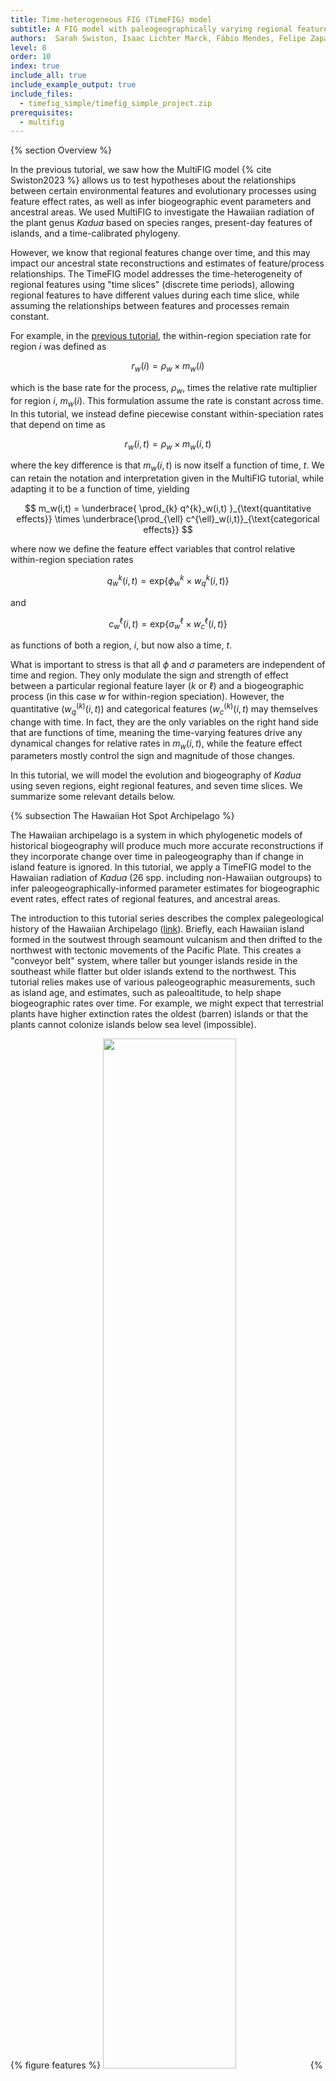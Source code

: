 ```yaml
---
title: Time-heterogeneous FIG (TimeFIG) model
subtitle: A FIG model with paleogeographically varying regional features
authors:  Sarah Swiston, Isaac Lichter Marck, Fábio Mendes, Felipe Zapata, Michael Landis
level: 8
order: 10
index: true
include_all: true
include_example_output: true
include_files:
  - timefig_simple/timefig_simple_project.zip
prerequisites:
  - multifig
---
```


{% section Overview %}

In the previous tutorial, we saw how the MultiFIG model {% cite Swiston2023 %} allows us to test hypotheses about the relationships between certain environmental features and evolutionary processes using feature effect rates, as well as infer biogeographic event parameters and ancestral areas. We used MultiFIG to investigate the Hawaiian radiation of the plant genus *Kadua* based on species ranges, present-day features of islands, and a time-calibrated phylogeny.

However, we know that regional features change over time, and this may impact our ancestral state reconstructions and estimates of feature/process relationships. The TimeFIG model addresses the time-heterogeneity of regional features using "time slices" (discrete time periods), allowing regional features to have different values during each time slice, while assuming the relationships between features and processes remain constant.

For example, in the [previous tutorial](http://revbayes.github.io/tutorials/multifig/), the within-region speciation rate for region $i$ was defined as

$$
r_w(i) = \rho_w \times m_w(i)
$$

which is the base rate for the process, $\rho_w$, times the relative rate multiplier for region $i$, $m_w(i)$. This formulation assume the rate is constant across time. In this tutorial, we instead define piecewise constant within-speciation rates that depend on time as

$$
  r_w(i,t) = \rho_w \times m_w(i,t)
$$

where the key difference is that $m_w(i,t)$ is now itself a function of time, $t$. We can retain the notation and interpretation given in the MultiFIG tutorial, while adapting it to be a function of time, yielding

$$
  m_w(i,t) = \underbrace{ \prod_{k} q^{k}_w(i,t) }_{\text{quantitative effects}} \times \underbrace{\prod_{\ell} c^{\ell}_w(i,t)}_{\text{categorical effects}}
$$

where now we define the feature effect variables that control relative within-region speciation rates

$$
q^{k}_w(i,t) = \text{exp} \left\{ \phi_w^{k} \times w_q^{k}(i,t) \right\}
$$

and

$$
c^{\ell}_w(i,t) = \text{exp} \left\{ \sigma_w^{\ell} \times w_c^{\ell}(i,t) \right\}
$$

as functions of both a region, $i$, but now also a time, $t$.

What is important to stress is that all $\phi$ and $\sigma$ parameters are independent of time and region. They only modulate the sign and strength of effect between a particular regional feature layer ($k$ or $\ell$) and a biogeographic process (in this case $w$ for within-region speciation). However, the quantitative ($w^{(k)}_q(i,t)$) and categorical features ($w^{(k)}_c(i,t)$ may themselves change with time. In fact, they are the only variables on the right hand side that are functions of time, meaning the time-varying features drive any dynamical changes for relative rates in $m_w(i,t)$, while the feature effect parameters mostly control the sign and magnitude of those changes.

In this tutorial, we will model the evolution and biogeography of *Kadua* using seven regions, eight regional features, and seven time slices. We summarize some relevant details below.

{% subsection The Hawaiian Hot Spot Archipelago %}

The Hawaiian archipelago is a system in which phylogenetic models of historical biogeography will produce much more accurate reconstructions if they incorporate change over time in paleogeography than if change in island feature is ignored. In this tutorial, we apply a TimeFIG model to the Hawaiian radiation of *Kadua* (26 spp. including non-Hawaiian outgroups) to infer paleogeographically-informed parameter estimates for biogeographic event rates, effect rates of regional features, and ancestral areas.

The introduction to this tutorial series describes the complex palegeological history of the Hawaiian Archipelago ([link](https://revbayes.github.io/tutorials/fig_intro/#empirical-system-hawaiian-kadua)). Briefly, each Hawaiian island formed in the soutwest through seamount vulcanism and then drifted to the northwest with tectonic movements of the Pacific Plate. This creates a "conveyor belt" system, where taller but younger islands reside in the southeast while flatter but older islands extend to the northwest. This tutorial relies makes use of various paleogeographic measurements, such as island age, and estimates, such as paleoaltitude, to help shape biogeographic rates over time. For example, we might expect that terrestrial plants have higher extinction rates the oldest (barren) islands or that the plants cannot colonize islands below sea level (impossible).

{% figure features %}
<img src="figures/features.png" width="65%">
{% figcaption %}
We will use the same features for the TimeFIG analysis that we used in the MultiFIG analysis. For reference, here are the 8 regional features and the 16 associated parameters relating these features to core biogeographic processes.
{% endfigcaption %}
{% endfigure %}

{% figure times %}
<img src="figures/times.png" width="65%">
{% figcaption %}
The analysis utilizes 7 different time slices, numbered starting from the present. These time slices are delimited by 6 historical time points: T1, T2, T3, etc. Distributions may be assigned to these time points to account for uncertainty.
{% endfigcaption %}
{% endfigure %}

The paleogeographic information is organized in `./data/hawaii`. To view the different time slices within a command line prompt:
```
$ # from command line
$ cat ./data/hawaii/age_summary.csv
index,mean_age,start_age,end_age,feature_dir
1,1.20,1.30,1.10,time1
2,2.55,3.00,2.10,time2
3,4.135,4.34,3.93,time3
4,6.15,6.30,6.00,time4
5,8,8.15,7.75,time5
6,18,18.15,17.75,time6
```

Paleogeographic features are further organized into subdirectories named `time1`, `time2`, etc. For example, to view quantitative within-region features for layer 1 (max. altitude) at time slice 4, type:
```
$ # from command line
$ cat ./data/hawaii/time4/qw_feature1.csv
G,N,K,O,M,H,Z
50,500,3787,nan,nan,nan,1500
```

Below is a visualization of maximum island altitude across regions and epoch, made by summarizing the feature files across the different `time` directories:

{% figure feature_times %}
<img src="figures/plot_features_vs_time.feat_qw1.png" width="40%">
{% figcaption %}
Maximum altitude values for seven regions across seven epochs. This quantitative within-region feature may influence within-region speciation and extinction rates through the sign and magnitude of the estimated $\phi_w^{(1)}$ and $\phi_e^{(1)}$ parameters. Light colors are small values, dark colors are large values, and gray indicates the region was absent (missing feature).
{% endfigcaption %}
{% endfigure %}

{% subsection Setup %}

> ## Important version info!
> **Note:** This tutorial currently requires specific versions of [RevBayes](https://github.com/revbayes/revbayes/commit/55c8174ea696fbd580daad8383d58f7ffd444d43) and [TensorPhylo](https://bitbucket.org/mrmay/tensorphylo/commits/daa0aed2c4acd394e2cb098b1c3706633d5b8301) to run properly (see linked branches and commits).
>
> We recommend that you complete the tutorial using a [PhyloDocker](https://hub.docker.com/r/sswiston/phylo_docker) container, which is pre-configured with the above versions of RevBayes and TensorPhylo. Instructions to install and use PhyloDocker are here: [link](https://revbayes.github.io/tutorials/docker).
{:.info}

Running a TimeFIG analysis in RevBayes requires several important data files, including a file representing the time-calibrated phylogeny and a biogeographic data matrix describing the ranges for each species. `kadua.tre` is a time-calibrated phylogeny of *Kadua*. `kadua_range_n7.nex` assigns ranges to each species for a seven-region system: G (Gardner), N (Necker), K (Kauaii), O (Oahu), M (Maui Nui Complex), H (Hawaii), and Z (mainland). For each species (row) and region (column), the file reports if the species is present (1) or absent (0) in that region. There are also feature files that contain regional feature data, a `feature_summary.csv` file that describes all the regional feature files (where they are found and what kind of data they contain), and an `age_summary.csv` file that tells us what ages delimit the time slices for our analysis.

If you prefer to run a single script instead of entering each command manually, the RevBayes script called `timefig.Rev` contains all of the commands that are used in the tutorial. The data and script can be found in the `Data files and scripts` box in the left sidebar of the tutorial page. Note that for this tutorial, the data files are not individually visible (there are a LOT of them). Instead, a `timefig_simple_project.zip` file is provided. Downloading and unzipping this file will give you a directory containing all of the scripts and data files for the tutorial, set up the way the tutorial expects. This main directory is where you will run RevBayes commands.

Inside the tutorial directory, there will be a `scripts` directory. This is the directory where the `timefig.Rev` script lives. There is also a `data` directory inside the tutorial directory. Within `data`, there will be two more directories: `hawaii`, and `kadua`. The data files related to *Kadua* (`kadua.tre` and `kadua_range_n7.nex`) are in the `kadua` directory. The data related to Hawaii, including the `feature_summary.csv` file, the `age_summary.csv` file, the `feature_description.csv` file, and all feature-related `*_feature*.csv` files are in the `hawaii` directory. However, you can always modify the filepaths to locate the data wherever you choose to download it.

{% section TimeFIG in RevBayes %}

{% subsection Getting started %}

After starting up RevBayes from within your main tutorial directory, you can load the TensorPhylo plugin. You will need to know where you downloaded the plugin. For example, if you cloned the TensorPhylo directory into your home directory at `~/tensorphylo`, you would use the following command to load the plugin:

```
loadPlugin("TensorPhylo", "~/tensorphylo/build/installer/lib")
```

Note that if you're using the PhyloDocker image, then the Tensorphylo plugin is installed in `/.plugins`, where RevBayes is able to find it without including a filepath:

```
loadPlugin("TensorPhylo")
```

Next, we want to tell RevBayes where to find our data (and where to save our output later). If you have set up your tutorial directory in a different way than suggested, you will need to modify the filepaths.

```
# filesystem
analysis      = "simple_timeFIG"
dat_fp        = "./data/kadua/"
phy_fn        = dat_fp + "kadua.tre"
bg_fn         = dat_fp + "kadua_range_n7.nex"
geo_fp        = "./data/hawaii/"
feature_fn    = geo_fp + "feature_summary.csv"
times_fn      = geo_fp + "age_summary.csv"
out_fn        = "./output/" + analysis
```

Similar to the MultiFIG analysis, we will set up containers `moves` and `monitors` at the beginning of the script, and choose some MCMC settings for later: the number of computer processors to use, the number of generations we want to run the analysis for, and how often we want RevBayes to record output.

```
# MCMC variables
num_proc  = 6
num_gen   = 10000
print_gen = 1
moves     = VectorMoves()
monitors  = VectorMonitors()
```

{% subsection Data %}

Now, we will start reading in data and constructing the TimeFIG model. Let's start by loading the phylogenetic tree.

```
phy <- readTrees(phy_fn)[1]
```

In order to set up our analysis, we will want to know some information about this tree: the taxa, the number of taxa, and the number of branches.

```
taxa         = phy.taxa()
num_taxa     = taxa.size()
num_branches = 2 * num_taxa - 2
```

We also want to read in the range data. This is the same data from the MultiFIG example.

```
dat_01 = readDiscreteCharacterData(bg_fn)
```

Once again, we want to get some information about this range data: how many regions there are, and how many ranges can be constructed from these regions. We will still set our maximum range size to 4.

```
num_regions    = dat_01.nchar()
max_range_size = 4
num_ranges     = 0
for (k in 1:max_range_size) {
    num_ranges += choose(num_regions, k)
}
```

Again, we want to format the range data to be used in a GeoSSE-type analysis. This will take the binary range data and output integer states.

```
dat_nn         = formatDiscreteCharacterData(dat_01, format="GeoSSE", numStates=num_ranges)
desc           = dat_nn.getStateDescriptions()

write("index,range\n", filename=label_fn)
for (i in 1:desc.size()) {
    write((i-1) + "," + desc[i] + "\n", filename=label_fn, append=true)
}
```

We also want to read in the biogeographic data. First, we'll read the age file that tells us how many time slices to include and what times delimit those slices. Note that for $n$ times, there will be $n+1$ time slices. The `age_summary.csv` file also includes information that would help establish a uniform prior on each of these times (`start_age` and `end_age`), but we will be using the `mean_age` without setting a prior (no uncertainty).

```
times_table = readDataDelimitedFile(times_fn, delimiter=",", header=true)
num_times <- times_table.size() + 1
for (i in 1:(num_times-1)) { times[i] <- times_table[i][2] }
```

We also want to get our feature data. Using the RevBayes function `readRegionalFeatures`, we can look at the `feature_summary.csv` file and automatically look for feature data. The `feature_summary.csv` file is specially formated to be read by RevBayes, consisting of 5 columns. The first column is `time_index`, telling us which time slice the feature data corresponds to. Time slices are numbered from the present starting with 1. The second column is `feature_index`. Each feature type (within-region categorical, within-region quantitative, between-region categorical, and between-region quantitative) has a container that can contain several features, so we want to index the features within those containers. In this analysis, we will only have one feature of each type, so the index will always be 1. The third column is `feature_relationship`. This column is for indicating whether the feature is a within-region feature or a between-region feature, with options 'within' or 'between'. The fourth column is `feature_type`, for indicating whether the feature is quantitative of categorical. Finally, the fifth column is `feature_path`, which gives a filepath for the actual file containing the data for that feature.

```
geo_features <- readRegionalFeatures(feature_fn, delimiter=",", nonexistent_region_token="nan")
```

Next, we transform the feature data into feature layers, a RevBayes object that we will use later for informing our biogeographic rates. First, we normalize the features (important for scaling reasons). Then, for each time slice `[i]`, we pull each feature type out of our `geo_features` object and create the layers.

```
geo_features.normalize("within")
geo_features.normalize("between")

# get feature-sets for each measurement-type, process-type, and timeslice
for (i in 1:num_times) {
	feature_CW[i] <- geo_features.get("within","categorical",i)
	feature_QW[i] <- geo_features.get("within","quantitative",i)
	feature_CB[i] <- geo_features.get("between","categorical",i)
	feature_QB[i] <- geo_features.get("between","quantitative",i)

    for (j in 1:feature_CW[i].size()) {
        layer_CW[i][j] <- feature_CW[i][j].get()
    }
    for (j in 1:feature_QW[i].size()) {
        layer_QW[i][j] <- feature_QW[i][j].get()
    }
    for (j in 1:feature_CB[i].size()) {
        layer_CB[i][j] <- feature_CB[i][j].get()
    }
    for (j in 1:feature_QB[i].size()) {
        layer_QB[i][j] <- feature_QB[i][j].get()
    }
}
```

{% subsection Model setup %}

In the TimeFIG model, we use the same four processes as earlier models: within-region speciation, extinction, between-region speciation, and dispersal. Rates per region or region pair are calculated the same way as in the MultiFIG model using feature data, feature effect parameters, and base rate parameters. However, unlike the MultiFIG model, our feature values change from epoch to epoch! Therefore, while we will use the same set of base rates and feature effect parameters for each time slice, our relative rates will end up being different between time slices.

First, we will set priors for the feature effect parameters. Then we will use the RevBayes function `fnFeatureInformedRates` to combine the feature data and feature effect parameters for each time slice to create $m$ vectors/matrices that are specific to the time slices, representing relative rates of a particular process per region or region pair during that time slice. Finally, we will multiply the $m$ for each process in each time slice by base rate parameters to get model rates $r_w$, $r_e$, $r_b$, and $r_d$ for each time slice.

Let's start by creating distributions that we will use for all $\phi$ and $\sigma$ parameters. We will use **reversible jump** distributions again. We also have to assign an `rj_prob` to the reversible jump distribution, which is the prior probability of RJMCMC using the fixed value 0 instead of the continuous distribution.

We will use the same bounds on our continuous distributions that we did for the MultiFIG model.

```
# set up priors for feature effects
rj_null_value <- 0.0          # fixed "off-value" for RJMCMC
rj_prob       <- 0.5          # prob. of RJMCMC taking "off-value"

# prior of "on-value" for RJMCMC
bound <- 2
rj_base_sym_dist = dnUniform(-bound, bound)
rj_base_neg_dist = dnUniform(-bound, 0)     # negative only (e.g. distance on dispersal)
rj_base_pos_dist = dnUniform(0, bound)      # positive only (e.g. distance on betw.-reg. speciation)
rj_sym_dist = dnRJMixture(rj_null_value, rj_base_sym_dist, p=rj_prob)
rj_neg_dist = dnRJMixture(rj_null_value, rj_base_neg_dist, p=rj_prob)
rj_pos_dist = dnRJMixture(rj_null_value, rj_base_pos_dist, p=rj_prob)

# categorical feature effects
for (i in 1:feature_CW[1].size()) sigma_w[i] ~ rj_sym_dist
for (i in 1:feature_CW[1].size()) sigma_e[i] ~ rj_sym_dist
for (i in 1:feature_CB[1].size()) sigma_d[i] ~ rj_sym_dist
for (i in 1:feature_CB[1].size()) sigma_b[i] ~ rj_sym_dist

# quantitative feature effects
for (i in 1:feature_QW[1].size()) phi_w[i] ~ rj_sym_dist
for (i in 1:feature_QW[1].size()) phi_e[i] ~ rj_sym_dist
for (i in 1:feature_QB[1].size()) phi_d[i] ~ rj_sym_dist
for (i in 1:feature_QB[1].size()) phi_b[i] ~ rj_sym_dist

# force signed relationships between region features and rates
# (overrides existing distribution assignments)
phi_b[1]   ~ rj_pos_dist   # Distance (km) results in faster speciation
phi_b[2]   ~ rj_pos_dist   # Log-distance (km) results in faster speciation
sigma_b[1] ~ rj_pos_dist   # LDD (1) results in faster speciation
sigma_w[1] ~ rj_pos_dist   # High Islands (1) drives faster speciation 
phi_d[1]   ~ rj_neg_dist   # Distance (km) results in slower dispersal
phi_d[2]   ~ rj_neg_dist   # Log-distance (km) results in slower dispersal
sigma_d[1] ~ rj_neg_dist   # LDD (1) results in slower dispersal
sigma_e[1] ~ rj_neg_dist   # High Islands (1) drives slower extinction
```

Now we can create the relative rates of each process. These $m$ containers hold the per-region or per-region-pair relative rates for each time slice. We will turn these into actual rates (incorporating a base rate parameter) later. Each of these relative rate containers also has a `null_rate` argument, which tells RevBayes what to do with missing regions. This is important because some regions did not exist during some times!

```
# regional rate factors
for (t in 1:num_times) {
    # NOTE: do not index [1] in RHS of assignment to drop "dummy" dimension for m_W and m_E!
	m_w[t] := fnFeatureInformedRates(layer_CW[t], layer_QW[t], sigma_w, phi_w, null_rate=0)
	m_e[t] := fnFeatureInformedRates(layer_CW[t], layer_QW[t], sigma_e, phi_e, null_rate=1e3)
	m_d[t] := fnFeatureInformedRates(layer_CB[t], layer_QB[t], sigma_d, phi_d, null_rate=0)
	m_b[t] := fnFeatureInformedRates(layer_CB[t], layer_QB[t], sigma_b, phi_b, null_rate=1)
}
```

Because we are going to do an MCMC analysis later in the tutorial, we want MCMC to update all of the $\sigma$ and $\phi$ parameters. Once again, we will add MCMC moves on these parameters. We may also want to initialize the MCMC to reasonable values for these feature effect parameters. We will set the values of our distributions to be (temporarily) equal to those initial values to start the MCMC.

First, we will address the categorical feature effects for each process (w, e, d, and b). These are our $\sigma$ parameters. The logic is the same for each process. First, we find the container of features which impact that process (within-region features for within-region speciation and extinction, between-region features for between-region speciation and dispersal). Then we loop over the different features inside that container. For each feature, we initialize the value of the parameter, and add appropriate moves for the MCMC. We also include a `use_` line that allows us to turn off certain features if we want to perform analyses without them. Note that we do not loop over the time slices here, because the feature effects are shared across times!

```
# initialize categorical feature effects, create moves, add monitor variables
for (i in 1:feature_CW[1].size()) {
    sigma_w[i].setValue(0)
    moves.append( mvScale(sigma_w[i], weight=2) )
    moves.append( mvSlide(sigma_w[i], weight=2) )
    moves.append( mvRJSwitch(sigma_w[i], weight=3) )
    use_sigma_w[i] := ifelse(sigma_w[i] == 0.0, 0, 1)
}
for (i in 1:feature_CW[1].size()) {
    sigma_e[i].setValue(0)
    moves.append( mvScale(sigma_e[i], weight=2) )
    moves.append( mvSlide(sigma_e[i], weight=2) )
    moves.append( mvRJSwitch(sigma_e[i], weight=3) )
    use_sigma_e[i] := ifelse(sigma_e[i] == 0.0, 0, 1)
}
for (i in 1:feature_CB[1].size()) {
    sigma_d[i].setValue(0)
    moves.append( mvScale(sigma_d[i], weight=2) )
    moves.append( mvSlide(sigma_d[i], weight=2) )
    moves.append( mvRJSwitch(sigma_d[i], weight=3) )
    use_sigma_d[i] := ifelse(sigma_d[i] == 0.0, 0, 1)
}
for (i in 1:feature_CB[1].size()) {
    sigma_b[i].setValue(0)
    moves.append( mvScale(sigma_b[i], weight=2) )
    moves.append( mvSlide(sigma_b[i], weight=2) )
    moves.append( mvRJSwitch(sigma_b[i], weight=3) )
    use_sigma_b[i] := ifelse(sigma_b[i] == 0.0, 0, 1)
}
```

Similarly, we will address the quantitative features for each process. These are our `\phi` parameters.

```
# initialize quantitative feature effects, create moves, add monitor variables
for (i in 1:feature_QW[1].size()) {
    phi_w[i].setValue(0)
    moves.append( mvScale(phi_w[i], weight=2) )
    moves.append( mvSlide(phi_w[i], weight=2) )
    moves.append( mvRJSwitch(phi_w[i], weight=3) )
    use_phi_w[i] := ifelse(phi_w[i] == 0.0, 0, 1)
}
for (i in 1:feature_QW[1].size()) {
    phi_e[i].setValue(0)
    moves.append( mvScale(phi_e[i], weight=2) )
    moves.append( mvSlide(phi_e[i], weight=2) )
    moves.append( mvRJSwitch(phi_e[i], weight=3) )
    use_phi_e[i] := ifelse(phi_e[i] == 0.0, 0, 1)
}
for (i in 1:feature_QB[1].size()) {
    phi_d[i].setValue(0)
    moves.append( mvScale(phi_d[i], weight=2) )
    moves.append( mvSlide(phi_d[i], weight=2) )
    moves.append( mvRJSwitch(phi_d[i], weight=3) )
    use_phi_d[i] := ifelse(phi_d[i] == 0.0, 0, 1)
}
for (i in 1:feature_QB[1].size()) {
    phi_b[i].setValue(0)
    moves.append( mvScale(phi_b[i], weight=2) )
    moves.append( mvSlide(phi_b[i], weight=2) )
    moves.append( mvRJSwitch(phi_b[i], weight=3) )
    use_phi_b[i] := ifelse(phi_b[i] == 0.0, 0, 1)
}
```

Now we will set up our rates for the four core processes, and put together our tree object. First, we will assign distributions to our base process rates, $\rho$. These rates are shared amongst all regions and all time slices, and are combined with relative rates $m$ to get true process rates in each region or pair for each time slice, $r$. We will use exponential distributions with rate 30 for each base rate parameter. Once again, we will initialize these values so MCMC will start in a reasonable place, and append the appropriate moves. We can also calculate the total speciation rate from the base rates of each type of speciation event.

```
# base rate parameters
rho_d ~ dnExp(40)
rho_e ~ dnExp(40)
rho_w ~ dnExp(40)
rho_b ~ dnExp(40)

rho_d.setValue(0.1)
rho_e.setValue(0.1)
rho_w.setValue(0.1)
rho_b.setValue(0.1)

moves.append( mvScale(rho_d, weight=5) )
moves.append( mvScale(rho_e, weight=5) )
moves.append( mvScale(rho_w, weight=5) )
moves.append( mvScale(rho_b, weight=5) )

# summarize base rates
speciation_rates := [ rho_w, rho_b ]
total_speciation := sum( speciation_rates )
```

Next, we will construct the total rates for each anagenetic process. Note how we loop over each time slice here; this is because total model rates, and the rate matrices obtained from them, are different during each time slice. Otherwise, this part is identical to the MultiFIG model.

```
for (k in 1:num_times) {
    
    # dispersal rate (region gain)
    for (i in 1:num_regions) {
        r_d[k][i] := rho_d * m_d[k][i]
    }

    # extirpation rate (region loss)
    r_e[k] := rho_e * m_e[k][1]

    # dispersal-extirpation rate matrix
    # - states are discrete ranges
    # - elements are rates of range expansion/contraction
    Q_bg[k] := fnBiogeographyRateMatrix(dispersalRates=r_d[k],
                                  extirpationRates=r_e[k],
                                  maxRangeSize=max_range_size)
}
```

We also construct a cladogenetic event matrix, describing the absolute rates of different cladogenetic events. From this matrix, we can obtain the total speciation rates per state, as well as a cladogenetic probability matrix. Once again, we loop over each time slice, because the total model rates and rate matrices obtained from them are different during each time slice. Otherwise, this part is identical to the MultiFIG model.

```
# speciation rate matrix
for (k in 1:num_times) {
    clado_map[k] := fnBiogeographyCladoEventsBD(speciation_rates=speciation_rates,
                                             within_region_features=m_w[k][1],
                                             between_region_features=m_b[k],
                                             max_range_size=max_range_size,
                                             normalize_split_score=false)
    # clado_map

    # speciation rates for each range
    lambda[k] := clado_map[k].getSpeciationRateSumPerState()

    # probabilities of speciation outcomes for each range
    omega[k] := clado_map[k].getCladogeneticProbabilityMatrix()

    # monitor variables for absolute speciation rates
    r_w[k] := rho_w * m_w[k][1]

    # NOTE: this rate only represents species with range size 2
    #       i.e., the inverse sum of inverse edge weights
    #       (relative rates in m_b[i][j]) is equal to the edge weight
    #       of a 2-region range
    for (i in 1:num_regions) {
        r_b[k][i] := rho_b * m_b[k][i]
    }
}
```

We may also want to monitor the absolute extinction rates. Because only lineages with a range of size 1 can go extinct, we will assign larger ranges an absolute extinction rate of 0. Again, we loop over the time slices.

```
for (k in 1:num_times) {
    # extinction rates (lineage death)
    for (i in 1:num_ranges) {
        if (i <= num_regions) {
            # species with range-size 1 can go extinct
            mu[k][i] := r_e[k][i]
        } else {
            # widespread species cannot
            mu[k][i] <- abs(0)
        }
    }
}
```

Next, we need to assign a probability distribution to range of the most recent common ancestor of all species, prior to the first speciation event. This will be a distribution (simplex) of possible range states that the ancestor might have had. Because some of the ranges are not possible (not all regions exist) when the lineage begins, we will assume that the ancestor started in the mainland.

```
# base frequencies
pi_bg_base <- rep(0, num_ranges)

# assume that the integer equal to "num_regions" is the
# range-integer for a species that occurs only in the
# mainland region, for base-indexing of 1 (Rev script).
# For example, region 7 is the non-Hawaiian region,
# set the range-integer for the range {7} to 1.
pi_allowed_ranges <- [ num_regions ]
for (i in 1:pi_allowed_ranges.size()) {
    j = pi_allowed_ranges[i]
    pi_bg_base[j] <- 1
}
pi_bg <- simplex(pi_bg_base)
```

We also need to set up the tip sampling probabilities based on state. In this analysis, the Hawaiian (ingroup) *Kadua* have been thoroughly sampled. However, we have only included 3 mainland (outgroup) samples, so we have to account for the low sampling here. Also, we will assign `rho_times` the value of 0, because we only sampled at the present (age =0)

```
n_total           <- 29 + 2 + 1
n_total_ingroup   <- 22 + 2
n_total_outgroup  <- n_total - n_total_ingroup
n_sample_ingroup  <- 24
n_sample_outgroup <- 3
rho_ingroup       <- Probability(n_sample_ingroup/n_total_ingroup) 
rho_outgroup      <- Probability(n_sample_outgroup/n_total_outgroup)
rho_poorly_sampled_ranges <- [ 7 ]
for (i in 1:num_ranges) {
    rho_sample[1][i] <- rho_ingroup
}
for (i in rho_poorly_sampled_ranges) {
    rho_sample[1][i] <- rho_outgroup
}
rho_times <- [ 0.0 ]
```

Before getting to the tree object, we want to make the root age of the tree object equal to the height of the input phylogeny. When we run future analyses that do not use a fixed tree, we can actually estimate this instead.

```
# fixed root age
root_age <- phy.rootAge()
```

With all of the rates constructed, we can create a stochastic variable drawn from this MultiFIG model with state-dependent birth, death, and speciation processes. This establishes how the various processes interact to generate a tree with a topology, divergence times, and terminal taxon states (ranges). Note how this model differs from the MultiFIG model. Here, we provide containers with different time slices inside of them (like lambda, mu, eta, omega). Therefore, we also have to tell the model what times delimit those slices using specific arguments (lambdaTimes, muTimes, etaTimes, omegaTimes). Fortunately, we already constructed a vector of times for this purpose earlier in the tutorial.

```
# use Time/Multi FIG setup
timetree ~ dnGLHBDSP( rootAge      = root_age,
                      lambda       = lambda,
                      mu           = mu,
                      eta          = Q_bg,
                      omega        = omega,
                      lambdaTimes  = times,
                      muTimes      = times,
                      etaTimes     = times,
                      omegaTimes   = times,
                      rhoTimes     = rho_times,
                      pi           = pi_bg,
                      rho          = rho_sample,
                      condition    = "time",
                      taxa         = taxa,
                      nStates      = num_ranges,
                      absTol       = 1e-7,
                      relTol       = 1e-7,
                      maxDenseSteps = 5000,
                      nProc        = num_proc)
```

Then we can clamp the variable with the fixed tree and present-day range states, allowing us to infer model parameters based on our observed data.

```
timetree.clamp(phy)
timetree.clampCharData(bg_dat)
```

{% subsection MCMC %}

For this analysis, we will perform an MCMC of 10000 generations. This may seem like a low number of generations (compared to other programs), but this is because RevBayes performs multiple moves per iteration under the `random` move scheduler (a setting from the start of the tutorial). You can alter this MCMC by changing the number of iterations, the move schedule, or how frequently the MCMC prints output. You can even add a period of burnin that tunes hyperparameters for moves. We have already created all of our moves for this MCMC, so we can move on to monitors. Note that there are separate file monitors for each time slice, which will make the output much easier to read.

```
# screen monitor, so you don't get bored
monitors.append( mnScreen(rho_d, rho_e, rho_w, rho_b, printgen=print_gen) )

# file monitor for all simple model variables
monitors.append( mnModel(printgen=print_gen, file=out_fn+".model.txt") )

# file monitor for tree
monitors.append( mnFile(timetree, printgen=print_gen, file=out_fn + ".tre") )

# monitor ancestral ranges at internal nodes
monitors.append( mnJointConditionalAncestralState(
    tree=timetree, glhbdsp=timetree, printgen=print_gen,
    filename=out_fn+".states.txt",
    withTips=true, withStartStates=true, type="NaturalNumbers") )

# file monitor for biogeographic rates
for (k in 1:num_times) {
    bg_mon_fn = out_fn + ".time" + k + ".bg.txt"
    monitors.append( mnFile( filename = bg_mon_fn, printgen=print_gen,
                             rho_e, rho_w, rho_d, rho_b,
                             r_e[k], r_w[k],
                             r_d[k][1], r_d[k][2], r_d[k][3], r_d[k][4],
                             r_d[k][5], r_d[k][6], r_d[k][7],
                             r_b[k][1], r_b[k][2], r_b[k][3], r_b[k][4],
                             r_b[k][5], r_b[k][6], r_b[k][7],
                             m_e[k][1], m_w[k][1],
                             m_d[k][1], m_d[k][2], m_d[k][3], m_d[k][4],
                             m_d[k][5], m_d[k][6], m_d[k][7],
                             m_b[k][1], m_b[k][2], m_b[k][3], m_b[k][4],
                             m_b[k][5], m_b[k][6], m_b[k][7] ) )
}

# monitor stochastic mappings along branches of tree
# NOTE: uncomment if needed, but can cause performance issues
monitors.append( mnStochasticCharacterMap(
    glhbdsp=timetree, printgen=print_gen*10,
    filename=out_fn+".stoch.txt",
    use_simmap_default=false) )
```

Then we can start up the MCMC. It doesn't matter which model parameter you use to initialize the model, so we will use the timetree. RevBayes will find all the other parameters that are connected to the timetree and include them in the model as well. Then we create an MCMC object with the moves, monitors, and model. Finally, we can run that MCMC!

```
# create model object
mymodel = model(timetree)

# create MCMC object
mymcmc = mcmc(mymodel, moves, monitors)

# run MCMC
mymcmc.run(num_gen)
```

After the MCMC analysis has concluded, we can summarize the ancestral states we obtained, creating an ancestral state tree. This tree will be written to the file `ase.tre `. It may take a little while.

```
f_burn = 0.2
x_stoch = readAncestralStateTrace(file="output/" + analysis + ".stoch.txt")
x_states = readAncestralStateTrace(file="output/" + analysis + ".states.txt")
summarizeCharacterMaps(x_stoch,timetree,file="output/" + analysis + ".events.txt",burnin=f_burn)
state_tree = ancestralStateTree(
    tree=timetree,
    ancestral_state_trace_vector=x_states,
    include_start_states=true,
    file="output/" + analysis + ".ase.tre",
    summary_statistic="MAP",
    reconstruction="marginal",
    burnin=f_burn,
    nStates=num_ranges,
    site=1)
writeNexus(state_tree,filename="output/" + analysis + ".ase.tre")
```

{% subsection Output %}


Example output files are provided with this tutorial (see panel on top left). This section shows how generate plots for FIG analysis results using the [FIG Tools](https://github.com/hawaiian-plant-biogeography/fig_tools) repository, which primarily uses R, RevGadgets, ggplot, and igraph for visualization.

NOTE: Your output may look slightly different than the output shown below. If you want to exactly replicate the results of the tutorial, you must set a seed at the beginning of the `kadua_geosse.Rev` script by adding the RevBayes command `seed(1)`.

To proceed, we'll exit RevBayes and work from the command line prompt in shell. To generate the images below, first save a copy of FIG tools to your filesystem:
```
# Option 1: download and decompress .zip file (open in browser our save in command line)
wget https://github.com/hawaiian-plant-biogeography/fig_tools/archive/refs/heads/main.zip
unzip main.zip

# Option 2: clone repository
git@github.com:hawaiian-plant-biogeography/fig_tools.git

```

Next, copy the files in `./fig_tools/scripts` into your MultiFIG project directory as `~/timefig_simple/plot`:
```
# copy
cp ~/fig_tools/scripts/*.R ~/timefig_simple/plot
cp ~/fig_tools/scripts/*.Rev ~/timefig_simple/plot
```

These scripts assume you are in the base of your analysis directory:
```
cd ~/timefig_simple
```


Now we can generate plots using FIG tools. First, we generate a tree with ancestral range estimates using these commands:

```
# prepare tree and state output for plotting
rb --args ./output/simple_timefig.tre ./output/simple_timefig.states.txt --file ./plot/make_tree.Rev

# make ancestral tree plot
Rscript ./plot/plot_states_tree.R ./output/out.states.tre ./output/out.mcc.tre ./data/kadua/kadua_range_label.csv GNKOMHZ
```

{% figure states %}
<img src="figures/plot_states_prob.png" width="60%">
{% figcaption %}
Ancestral state reconstruction of *Kadua*. Pie chart colors indicate the three most probable ancestral ranges for an ancestral branch or node. Range labels represent the following set of regions: G=Gardner, N=Necker, K=Kauai, O=Oahu, M=Maui Nui, H=Hawaii, Z=Remaining non-Hawaiian regions.
{% endfigcaption %}
{% endfigure %}


To generate the plot of the inputted paleogeographically varying features displayed at the start of this tutorial ({% ref feature_times %}), enter this code:
```
# make region feature vs. time plots
Rscript ./plot/plot_rates_vs_time_grid.R ./data/hawaii/feature_summary.csv ./data/hawaii/age_summary.csv ./data/hawaii/feature_description.csv GNKOMHZ
```

In addition, we generate a plot of within-region speciation rates, $r_w(i,t)$, for each region $i$ at time $t$, which shows elevated speciation in islands soon after emergence. The code for this is:

```
# make region rate vs. time plots
Rscript Rscript ./scripts/plot_features_vs_time_grid.R ./data/hawaii/feature_summary.csv ./data/hawaii/age_summary.csv ./data/hawaii/feature_description.csv GNKOMHZ
```

{% figure rates_times %}
<img src="figures/plot_rate_vs_time.process_w.png" width="60%">
{% figcaption %}
Within-region speciation rate estimates for *Kadua*. Dark colors are high rates, light colors are low rates, and gray indicates the region did not exist during that interval (missing feature). Range labels represent the following set of regions: G=Gardner, N=Necker, K=Kauai, O=Oahu, M=Maui Nui, H=Hawaii, Z=Remaining non-Hawaiian regions.
{% endfigcaption %}
{% endfigure %}


Lastly, this script will plot a network that summarizes relationships between regional features, feature effect parameters, and core biogeographic processes:
```
# make feature vs. rate network plot
Rscript ./plot/plot_feature_rate_network.R ./output/simple_timefig.model.txt ./data/hawaii/feature_description.csv
```

{% figure rates_times %}
<img src="figures/plot_feature_rate_network.png" width="80%">
{% figcaption %}
Network diagram displaying the relationship between regional features, feature effect parameters ($\phi$ and $\sigma$ in green), and rate modifier functions ($m$ in cyan).)
{% endfigcaption %}
{% endfigure %}